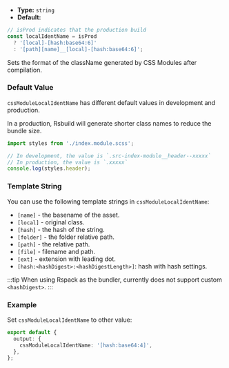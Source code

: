 - **Type:** `string`
- **Default:**

```ts
// isProd indicates that the production build
const localIdentName = isProd
  ? '[local]-[hash:base64:6]'
  : '[path][name]__[local]-[hash:base64:6]';
```

Sets the format of the className generated by CSS Modules after compilation.

### Default Value

`cssModuleLocalIdentName` has different default values in development and production.

In a production, Rsbuild will generate shorter class names to reduce the bundle size.

```ts
import styles from './index.module.scss';

// In development, the value is `.src-index-module__header--xxxxx`
// In production, the value is `.xxxxx`
console.log(styles.header);
```

### Template String

You can use the following template strings in `cssModuleLocalIdentName`:

- `[name]` - the basename of the asset.
- `[local]` - original class.
- `[hash]` - the hash of the string.
- `[folder]` - the folder relative path.
- `[path]` - the relative path.
- `[file]` - filename and path.
- `[ext]` - extension with leading dot.
- `[hash:<hashDigest>:<hashDigestLength>]`: hash with hash settings.

:::tip
When using Rspack as the bundler, currently does not support custom `<hashDigest>`.
:::

### Example

Set `cssModuleLocalIdentName` to other value:

```ts
export default {
  output: {
    cssModuleLocalIdentName: '[hash:base64:4]',
  },
};
```
